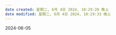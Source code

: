```yaml
---
date created: 星期二, 6月 4日 2024, 10:29:20 晚上
date modified: 星期二, 6月 4日 2024, 10:29:33 晚上
---
```

2024-06-05